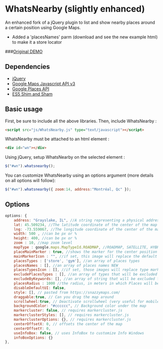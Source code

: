 WhatsNearby (slightly enhanced)
===========

An enhanced fork of a jQuery plugin to list and show nearby places around a certain position using Google Maps. 
- Added a 'placesNames' parm (download and see the new example html) to make it a store locator

###[Original DEMO](http://lagrangemtl.github.io/WhatsNearby/example/index.html)

Dependencies
------------

- [jQuery](http://jquery.com)
- [Google Maps Javascript API v3](https://developers.google.com/maps/documentation/javascript/)
- [Google Places API](https://developers.google.com/places/)
- [ES5 Shim and Sham](https://github.com/kriskowal/es5-shim)

Basic usage
-----------

First, be sure to include all the above libraries. Then, include WhatsNearby :
````html
<script src="js/WhatsNearby.js" type="text/javascript"></script>
````

WhatsNearby must be attached to an html element :
````html
<div id="wn"></div>
````

Using jQuery, setup WhatsNearby on the selected element :
````js
$("#wn").whatsnearby();
````

You can customize WhatsNearby using an options argument (more details on all options will follow):
````js
$("#wn").whatsnearby({ zoom:14, address:"Montréal, Qc" });
````

Options
-------
````js
options: {
    address: "Grayslake, IL", //A string representing a physical address, this will be used as the center of the map
    lat: 45.509234, //The latitude coordinate of the center of the map (default if no address set)
    lng: -73.559067, //The longitude coordinate of the center of the map (default if no address set)
    width: 500 , //can be px or %
    height: 400, //can be px or %
    zoom : 10, //map zoom level
    mapType : google.maps.MapTypeId.ROADMAP, //ROADMAP, SATELLITE, HYBRID, TERRAIN
    placeMainMarker : true, //shows the marker for the center position of the map
    mainMarkerIcon : "", //if set, this image will replace the default marker icon
    placesTypes : ['store', 'gym'], //an array of places types
    placesNames : [], //an array of places names NEW
    placesTypesIcon : [], //if set, those images will replace type marker icons (must match placesTypes order)
    excludePlacesTypes : [], //an array of types that will be excluded from the search
    excludeByKeywords: [], //an array of string that will be excluded from the search (name of the place)
    placesRadius : 1000 //the radius, in meters in which Places will be found
    disableDefaultUI: false,
    style: [], // pasted from https://snazzymaps.com/
    draggable:true, // Can you drag the map around
    scrollwheel:true, // Deactivate scrollwheel (very useful for mobile users!)
    backgroundColor: "#cccccc", // Background color under the map
    markercluster: false, // requires markercluster.js
    markerclusterStyles: [], // requires markercluster.js
    markerclusterOptions: {}, // requires markercluster.js
    centerOffsetX: 0, // offsets the center of the map
    centerOffsetY: 0,
    useInfoBox: false, // uses InfoBox to customize Info Windows
    infoBoxOptions: {}
},
````

